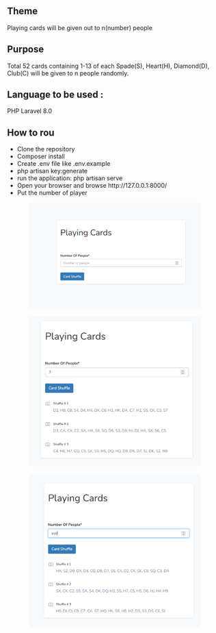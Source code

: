 ## Theme
Playing cards will be given out to n(number) people

## Purpose
Total 52 cards containing 1-13 of each Spade(S), Heart(H), Diamond(D), Club(C) will be given to n people randomly.


##  Language to be used :
PHP Laravel 8.0

## How to rou
<ul>
<li>Clone the repository</li>
<li>Composer install</li>
<li>Create .env file like .env.example</li>
<li>php artisan key:generate</li>
<li>run the application:   php artisan serve </li>
<li>Open your browser and browse http://127.0.0.1:8000/</li>
<li>Put the number of player</li>
</ul>



<p align="center"><img src="https://raw.githubusercontent.com/saifuldhaka/playing-cards/main/public/images/1.png" width="400"></p>
<p align="center"><img src="https://raw.githubusercontent.com/saifuldhaka/playing-cards/main/public/images/2.png" width="400"></p>
<p align="center"><img src="https://raw.githubusercontent.com/saifuldhaka/playing-cards/main/public/images/3.png" width="400"></p>
